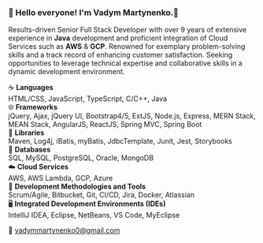 ### 👋 Hello everyone! I'm Vadym Martynenko.👋
 Results-driven Senior Full Stack Developer with over 9 years of extensive experience in **Java** development and proficient integration of Cloud Services such as **AWS** & **GCP**. Renowned for exemplary problem-solving skills and a track record of enhancing customer satisfaction. Seeking opportunities to leverage technical expertise and collaborative skills in a dynamic development environment.

☕ **Languages**<br/>
  HTML/CSS, JavaScript, TypeScript, C/C++, Java<br/>
🌐 **Frameworks**<br/>
  jQuery, Ajax, jQuery UI, Bootstrap4/5, ExtJS, Node.js, Express, MERN Stack, MEAN Stack, AngularJS, ReactJS, Spring MVC, Spring Boot<br/>
📜 **Libraries**<br/>
  Maven, Log4j, iBatis, myBatis, JdbcTemplate, Junit, Jest, Storybooks <br/>
💾 **Databases**<br/>
  SQL, MySQL, PostgreSQL, Oracle, MongoDB <br/>
☁️ **Cloud Services**<br/>
  AWS, AWS Lambda, GCP, Azure <br/>
🔨 **Development Methodologies and Tools**<br/>
  Scrum/Agile, Bitbucket, Git, CI/CD, Jira, Docker, Atlassian <br/>
🖥️ **Integrated Development Environments (IDEs)**<br/>
  IntelliJ IDEA, Eclipse, NetBeans, VS Code, MyEclipse<br/>

📧 vadymmartynenko0@gmail.com
<!--
**vadymdev716/vadymdev716** is a ✨ _special_ ✨ repository because its `README.md` (this file) appears on your GitHub profile.

Here are some ideas to get you started:

- 🔭 I’m currently working on ...
- 🌱 I’m currently learning ...
- 👯 I’m looking to collaborate on ...
- 🤔 I’m looking for help with ...
- 💬 Ask me about ...
- 📫 How to reach me: ...
- 😄 Pronouns: ...
- ⚡ Fun fact: ...
-->
